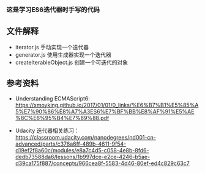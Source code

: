 ### 这是学习ES6迭代器时手写的代码

## 文件解释
- iterator.js 手动实现一个迭代器
- generator.js 使用生成器实现一个迭代器
- createIterableObject.js 创建一个可迭代的对象

## 参考资料

- Understanding ECMAScript6: https://xmoyking.github.io/2017/01/01/0_links/%E6%B7%B1%E5%85%A5%E7%90%86%E8%A7%A3ES6%E7%BF%BB%E8%AF%91%E5%AE%8C%E6%95%B4%E7%89%88.pdf

- Udacity 迭代器相关练习： https://classroom.udacity.com/nanodegrees/nd001-cn-advanced/parts/c376a6ff-489b-4611-9f54-d19ef2f8a60c/modules/e8a7c4d5-c058-4e8b-8fd6-dedb73588da6/lessons/1b997dce-e2ce-4246-b5ae-d39ca175f887/concepts/966cea8f-5583-4d46-80ef-ed4c829c63c7
